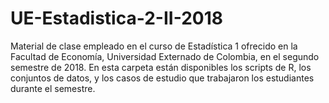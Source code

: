 # UE-Estadistica-2-II-2018
Material de clase empleado en el curso de Estadística 1 ofrecido en la Facultad de Economía, Universidad Externado de Colombia, en el segundo semestre de 2018. En esta carpeta están disponibles los scripts de R, los conjuntos de datos, y los casos de estudio que trabajaron los estudiantes durante el semestre.
